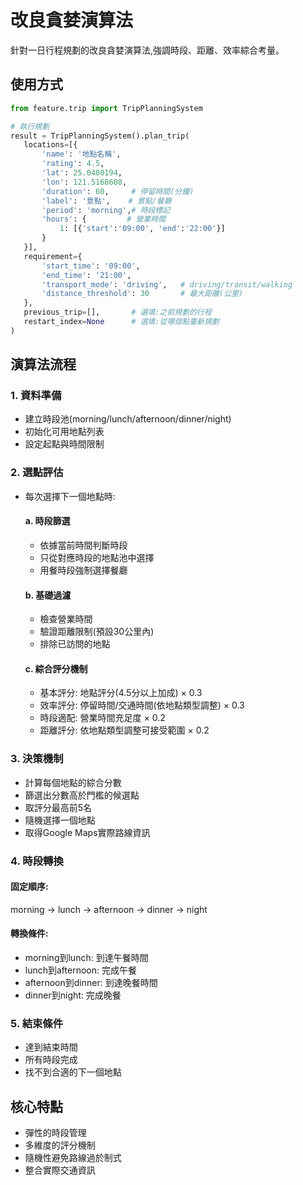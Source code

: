# 改良貪婪演算法

針對一日行程規劃的改良貪婪演算法,強調時段、距離、效率綜合考量。

## 使用方式
```python
from feature.trip import TripPlanningSystem

# 執行規劃
result = TripPlanningSystem().plan_trip(
   locations=[{
       'name': '地點名稱',
       'rating': 4.5,
       'lat': 25.0480194,
       'lon': 121.5168608,
       'duration': 60,     # 停留時間(分鐘)
       'label': '景點',    # 景點/餐廳
       'period': 'morning',# 時段標記
       'hours': {         # 營業時間
           1: [{'start':'09:00', 'end':'22:00'}]
       }
   }],
   requirement={
       'start_time': '09:00',
       'end_time': '21:00',
       'transport_mode': 'driving',   # driving/transit/walking
       'distance_threshold': 30       # 最大距離(公里)  
   },
   previous_trip=[],       # 選填:之前規劃的行程
   restart_index=None      # 選填:從哪個點重新規劃
)
```

## 演算法流程
### 1. 資料準備
- 建立時段池(morning/lunch/afternoon/dinner/night)
- 初始化可用地點列表
- 設定起點與時間限制

### 2. 選點評估
- 每次選擇下一個地點時:
    #### a. 時段篩選
    - 依據當前時間判斷時段
    - 只從對應時段的地點池中選擇
    - 用餐時段強制選擇餐廳

    #### b. 基礎過濾
    - 檢查營業時間
    - 驗證距離限制(預設30公里內)
    - 排除已訪問的地點

    #### c. 綜合評分機制
    - 基本評分: 地點評分(4.5分以上加成) × 0.3
    - 效率評分: 停留時間/交通時間(依地點類型調整) × 0.3
    - 時段適配: 營業時間充足度 × 0.2
    - 距離評分: 依地點類型調整可接受範圍 × 0.2

### 3. 決策機制

- 計算每個地點的綜合分數
- 篩選出分數高於門檻的候選點
- 取評分最高前5名
- 隨機選擇一個地點
- 取得Google Maps實際路線資訊

### 4. 時段轉換
#### 固定順序:
morning → lunch → afternoon → dinner → night
#### 轉換條件:

- morning到lunch: 到達午餐時間
- lunch到afternoon: 完成午餐
- afternoon到dinner: 到達晚餐時間
- dinner到night: 完成晚餐

### 5. 結束條件

- 達到結束時間
- 所有時段完成
- 找不到合適的下一個地點

## 核心特點

- 彈性的時段管理
- 多維度的評分機制
- 隨機性避免路線過於制式
- 整合實際交通資訊
  